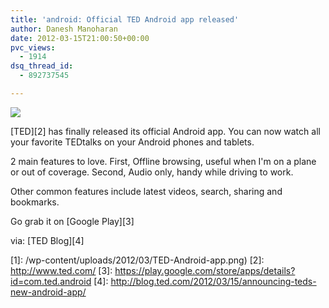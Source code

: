 ```yaml
---
title: 'android: Official TED Android app released'
author: Danesh Manoharan
date: 2012-03-15T21:00:50+00:00
pvc_views:
  - 1914
dsq_thread_id:
  - 892737545

---
```

![](/wp-content/uploads/2012/03/TED-Android-app.png)

[TED][2] has finally released its official Android app. You can now watch all your favorite TEDtalks on your Android phones and tablets.

2 main features to love. First, Offline browsing, useful when I'm on a plane or out of coverage. Second, Audio only, handy while driving to work.

Other common features include latest videos, search, sharing and bookmarks.

Go grab it on [Google Play][3]

via: [TED Blog][4]

 [1]: /wp-content/uploads/2012/03/TED-Android-app.png)
 [2]: http://www.ted.com/
 [3]: https://play.google.com/store/apps/details?id=com.ted.android
 [4]: http://blog.ted.com/2012/03/15/announcing-teds-new-android-app/